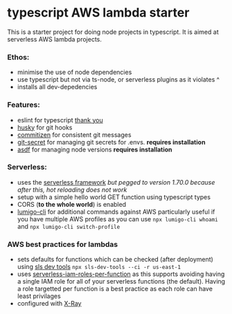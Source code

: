 # typescript AWS lambda starter

This is a starter project for doing node projects in typescript. It is aimed at serverless AWS lambda projects.

### Ethos:
- minimise the use of node dependencies
- use typescript but not via ts-node, or serverless plugins as it violates ^
- installs all dev-depedencies 

### Features:
-   eslint for typescript [thank you](https://www.robertcooper.me/using-eslint-and-prettier-in-a-typescript-project)
-   [husky](https://github.com/typicode/husky) for git hooks
-   [commitizen](https://github.com/commitizen/cz-cli) for consistent git messages
-   [git-secret](https://git-secret.io/) for managing git secrets for .envs. **requires installation**
-   [asdf](https://asdf-vm.com/#/core-manage-asdf-vm) for managing node versions **requires installation**

### Serverless:
- uses the [serverless framework](https://www.serverless.com/) _but pegged to version 1.70.0 because after this, hot reloading does not work_
- setup with a simple hello world GET function using typescript types
- CORS (**to the whole world**) is enabled
- [lumigo-cli](https://github.com/lumigo-io/lumigo-CLI) for additional commands against AWS particularly useful if you have multiple AWS profiles as you can use `npx lumigo-cli whoami` and `npx lumigo-cli switch-profile`


### AWS best practices for lambdas
- sets defaults for functions which can be checked (after deployment) using [sls dev tools](https://github.com/Theodo-UK/sls-dev-tools) `npx sls-dev-tools --ci -r us-east-1`
- uses [serverless-iam-roles-per-function](https://github.com/functionalone/serverless-iam-roles-per-function) as this supports avoiding having a single IAM role for all of your serverless functions (the default). Having a role targetted per function is a best practice as each role can have least privilages
- configured with [X-Ray](https://aws.amazon.com/xray/)
